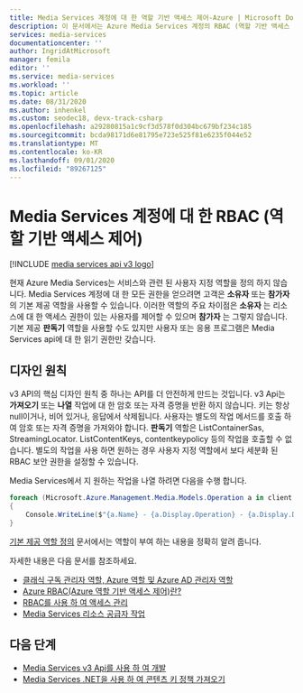 ```yaml
---
title: Media Services 계정에 대 한 역할 기반 액세스 제어-Azure | Microsoft Docs
description: 이 문서에서는 Azure Media Services 계정의 RBAC (역할 기반 액세스 제어)에 대해 설명 합니다.
services: media-services
documentationcenter: ''
author: IngridAtMicrosoft
manager: femila
editor: ''
ms.service: media-services
ms.workload: ''
ms.topic: article
ms.date: 08/31/2020
ms.author: inhenkel
ms.custom: seodec18, devx-track-csharp
ms.openlocfilehash: a29280815a1c9cf3d578f0d304bc679bf234c185
ms.sourcegitcommit: bcda98171d6e81795e723e525f81e6235f044e52
ms.translationtype: MT
ms.contentlocale: ko-KR
ms.lasthandoff: 09/01/2020
ms.locfileid: "89267125"
---
```

# <a name="role-based-access-control-rbac-for-media-services-accounts"></a>Media Services 계정에 대 한 RBAC (역할 기반 액세스 제어)

[!INCLUDE [media services api v3 logo](./includes/v3-hr.md)]

현재 Azure Media Services는 서비스와 관련 된 사용자 지정 역할을 정의 하지 않습니다. Media Services 계정에 대 한 모든 권한을 얻으려면 고객은 **소유자** 또는 **참가자**의 기본 제공 역할을 사용할 수 있습니다. 이러한 역할의 주요 차이점은 **소유자** 는 리소스에 대 한 액세스 권한이 있는 사용자를 제어할 수 있으며 **참가자** 는 그렇지 않습니다. 기본 제공 **판독기** 역할을 사용할 수도 있지만 사용자 또는 응용 프로그램은 Media Services api에 대 한 읽기 권한만 갖습니다. 

## <a name="design-principles"></a>디자인 원칙

v3 API의 핵심 디자인 원칙 중 하나는 API를 더 안전하게 만드는 것입니다. v3 Api는 **가져오기** 또는 **나열** 작업에 대 한 암호 또는 자격 증명을 반환 하지 않습니다. 키는 항상 null이거나, 비어 있거나, 응답에서 삭제됩니다. 사용자는 별도의 작업 메서드를 호출 하 여 암호 또는 자격 증명을 가져와야 합니다. **판독기** 역할은 ListContainerSas, StreamingLocator. ListContentKeys, contentkeypolicy 등의 작업을 호출할 수 없습니다. 별도의 작업을 사용 하면 원하는 경우 사용자 지정 역할에서 보다 세분화 된 RBAC 보안 권한을 설정할 수 있습니다.

Media Services에서 지 원하는 작업을 나열 하려면 다음을 수행 합니다.

```csharp
foreach (Microsoft.Azure.Management.Media.Models.Operation a in client.Operations.List())
{
    Console.WriteLine($"{a.Name} - {a.Display.Operation} - {a.Display.Description}");
}
```

[기본 제공 역할 정의](../../role-based-access-control/built-in-roles.md) 문서에서는 역할이 부여 하는 내용을 정확히 알려 줍니다. 

자세한 내용은 다음 문서를 참조하세요.

- [클래식 구독 관리자 역할, Azure 역할 및 Azure AD 관리자 역할](../../role-based-access-control/rbac-and-directory-admin-roles.md)
- [Azure RBAC(Azure 역할 기반 액세스 제어)란?](../../role-based-access-control/overview.md)
- [RBAC를 사용 하 여 액세스 관리](../../role-based-access-control/role-assignments-rest.md)
- [Media Services 리소스 공급자 작업](../../role-based-access-control/resource-provider-operations.md#microsoftmedia)

## <a name="next-steps"></a>다음 단계

- [Media Services v3 Api를 사용 하 여 개발](media-services-apis-overview.md)
- [Media Services .NET을 사용 하 여 콘텐츠 키 정책 가져오기](get-content-key-policy-dotnet-howto.md)
